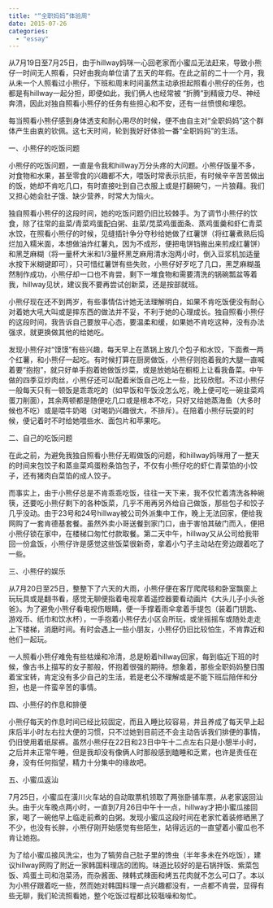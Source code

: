 ```yaml
---
title: "“全职妈妈”体验周"
date: 2015-07-26
categories: 
  - "essay"
---
```


从7月19日至7月25日，由于hillway妈咪一心回老家而小蜜瓜无法赶来，导致小熊仔一时间无人照看，只好由我向单位请了五天的年假。在此之前的二十一个月，我从未一个人照看过小熊仔，下班和周末时间虽然主动承担起照看小熊仔的任务，也都是有hillway一起分担，即便如此，我们俩人也经常被 “折腾”到精疲力尽、神经奔溃，因此对独自照看小熊仔的任务有些担心和不安，还有一丝愤恨和埋怨。

每当照看小熊仔感到身体透支和耐心用尽的时候，便不由自主对“全职妈妈”这个群体产生由衷的钦佩。这七天时间，轮到我好好体验一番“全职妈妈”的生活。

一、小熊仔的吃饭问题

小熊仔的吃饭问题，一直是令我和hillway万分头疼的大问题。小熊仔饭量不多，对食物和水果，甚至零食的兴趣都不大，喂饭时常表示抗拒，有时候辛辛苦苦做出的饭，她却不肯吃几口，有时直接吐到自己衣服上或是打翻碗勺，一片狼藉。我们又担心她会肚子饿、缺少营养，时常大为恼火。

独自照看小熊仔的这段时间，她的吃饭问题仍旧比较棘手。为了调节小熊仔的饮食，除了往常的韭菜/青菜鸡蛋配白粥、韭菜/苋菜鸡蛋面条、蒸鸡蛋羹和虾仁青菜水饺，在照看小熊仔的时候，见缝插针争分夺秒给她做了红薯饼（将红薯煮熟后捣烂加入糯米面，本想做油炸红薯丸，因为不成形，便把电饼铛搬出来煎成红薯饼）和黑芝麻糊（将一量杯大米和1/3量杯黑芝麻用清水泡两小时，倒入豆浆机加适量水按下米糊键即可），只可惜红薯饼有些失败，小熊仔好歹吃了几口，黑芝麻糊虽然制作成功，小熊仔却一口也不肯尝，剩下一堆食物和需要清洗的锅碗瓢盆等着我，hillway见状，建议我不要再尝试创新菜，还是按部就班。

小熊仔现在还不到两岁，有些事情估计她无法理解明白，如果不肯吃饭便没有耐心对着她大吼大叫或是摔东西的做法并不妥，不利于她的心理成长。独自照看小熊仔的这段时间，我告诉自己要放平心态，要温柔和缓，如果她不肯吃这种，没有办法强求，就更换做其他的给她吃。

发现小熊仔对“馍馍”有些兴趣，每天早上在蒸锅上放几个包子和水饺，下面煮一两个红薯，和小熊仔一起吃。有时候打算在厨房做饭，小熊仔则抱着我的大腿一直喊着要“抱抱”，就只好单手抱着她做饭炒菜，或是放她站在橱柜上让看我备菜。中午做的四季豆炒肉丝，小熊仔还可以配着米饭自己吃上一些，比较欣慰。不过小熊仔一般每天只有一顿饭是乖乖吃的（如早饭和午饭没怎么吃，晚上便可吃一碗韭菜鸡蛋刀削面），其余两顿都是随便吃几口或是根本不吃，只好又给她蒸海鱼（大多时候也不吃）或是喂牛奶喝（对喝奶兴趣很大，不排斥）。在陪着小熊仔玩耍的时候，便记着时不时给她喂些水、面包片和苹果吃。

二、自己的吃饭问题

在此之前，为避免我独自照看小熊仔无暇做饭的问题，和hillway妈咪用了一整天的时间来包饺子和蒸韭菜鸡蛋粉条馅包子，不仅有小熊仔吃的虾仁青菜馅的小饺子，还有猪肉白菜馅的成人饺子。

而事实上，由于小熊仔总是不肯乖乖吃饭，往往一天下来，我不仅忙着清洗各种碗筷，还要吃小熊仔剩下的各种饭菜，几乎不用再另外给自己做饭，那些包子和饺子几乎没动。由于23号和24号hillway被公司外派集中工作，晚上无法回家，便给我网购了一套肯德基套餐。虽然外卖小哥送餐到家门口，由于害怕其破门而入，便把小熊仔锁在家中，在楼梯口匆忙付款取餐。第二天中午，hillway又从公司给我带回一份盒饭，小熊仔许是感觉这些饭菜很新奇，拿着小勺子主动站在旁边跟着吃了一些。

三、小熊仔的娱乐

从7月20日至25日，整整下了六天的大雨，小熊仔便在客厅爬爬毯和卧室飘窗上玩玩具或是翻书看，感觉无聊便指着电视拿着遥控器要看动画片《大头儿子小头爸爸》。为了避免小熊仔看电视伤眼睛，便一手撑着雨伞拿着手提包（装着门钥匙、游戏币、纸巾和饮水杯），一手抱着小熊仔去小区会所玩，或坐摇摇车或随处走走上下楼梯，消磨时间。有时会遇上一些小朋友，小熊仔仍旧比较怕生，不肯靠近和他们一起玩。

一人照看小熊仔难免有些枯燥和冷清，总是盼着hillway回家，每到临近下班的时候，像古书上描写的女子那般，怀抱着很强的期待。想象着，那些全职妈妈整日围着宝宝转，肯定没有多少自己的生活，若是老公不理解或是不能下班后陪伴和分担，也是一件蛮辛苦的事情。

四、小熊仔的作息和排便

小熊仔每天的作息时间已经比较固定，而且入睡比较容易，并且养成了每天早上起床后半小时左右拉大便的习惯，只不过她到目前还不会主动告诉我们排便的事情，仍旧使用着纸尿裤。虽然小熊仔在22日和23日中午十二点左右只是小憩半小时，之后并未正常午睡，但是我却没有像俩人时那般感到瞌睡和乏累，也许是责任在身，没有任何指望，精力十分集中的缘故吧。

五、小蜜瓜返汕

7月25日，小蜜瓜在潢川火车站的自动取票机领取了两张卧铺车票，从老家返回汕头。由于火车晚点两小时，一直到7月26日中午十一点，hillway才把小蜜瓜接回家，喝了一碗他早上临走前煮的白粥。发现小蜜瓜这段时间在老家忙着装修晒黑了不少，也没有长胖，小熊仔刚开始感觉有些陌生，站得远远的一直望着小蜜瓜也不肯让她抱。

为了给小蜜瓜接风洗尘，也为了犒劳自己肚子里的馋虫（半年多未在外吃饭），建议hillway网购了附近一家韩国料理店的团购。味道比较好的是石锅拌饭、紫菜包饭、鸡蛋土司和泡菜汤，而杂酱面、辣韩式辣面和烤五花肉就不怎么可口了。本以为小熊仔跟着吃一些，然而她对韩国料理一点兴趣都没有，一点都不肯尝，显得有些无聊，我们轮流照看她，整个吃饭过程都比较聒噪和匆忙。
